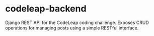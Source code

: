 # codeleap-backend
Django REST API for the CodeLeap coding challenge. Exposes CRUD operations for managing posts using a simple RESTful interface.
